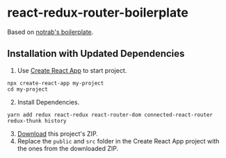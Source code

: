 # react-redux-router-boilerplate

Based on [notrab's boilerplate](https://github.com/notrab/create-react-app-redux).

## Installation with Updated Dependencies



1. Use [Create React App](https://github.com/facebook/create-react-app) to start project.
```
npx create-react-app my-project
cd my-project
```
2. Install Dependencies. 
```
yarn add redux react-redux react-router-dom connected-react-router redux-thunk history
```
3. [Download](https://github.com/nashkenazy/react-redux-router-starter/archive/master.zip) this project's ZIP.
4. Replace the `public` and `src` folder in the Create React App project with the ones from the downloaded ZIP.
